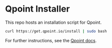 # Qpoint Installer

This repo hosts an installation script for Qpoint.

```bash
curl https://get.qpoint.io/install | sudo bash
```

For further instructions, see the [Qpoint docs](https://docs.qpoint.io/installation).